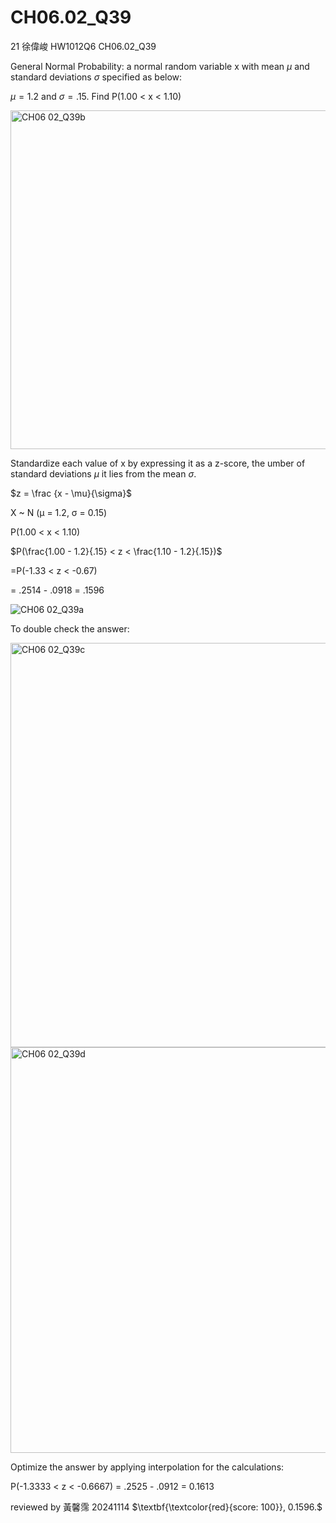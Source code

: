# CH06.02_Q39 #
21	徐偉峻	HW1012Q6	CH06.02_Q39


General Normal Probability: 
a normal random variable x with mean $\mu$ and standard deviations $\sigma$ specified as below:

$\mu = 1.2$ and $\sigma = .15$. Find P(1.00 < x < 1.10) 

<img width="542" alt="CH06 02_Q39b" src="https://github.com/user-attachments/assets/43c6c875-159d-4c4b-bea6-780a5b5fa1ae">


Standardize each value of x by expressing it as a z-score, the umber of standard deviations $\mu$ it lies from the mean $\sigma$.

$z = \frac {x - \mu}{\sigma}$

X ~ N (μ = 1.2, σ = 0.15)

P(1.00 < x < 1.10) 

$P(\frac{1.00 - 1.2}{.15} < z < \frac{1.10 - 1.2}{.15})$

=P(-1.33 < z < -0.67)

= .2514 - .0918 = .1596


![CH06 02_Q39a](https://github.com/user-attachments/assets/bb8a98a1-95ea-42e7-96a4-afee37f6fb9a)


To double check the answer:

<img width="647" alt="CH06 02_Q39c" src="https://github.com/user-attachments/assets/edef8d27-ef3c-450a-8c28-681b151c19a5">

<img width="649" alt="CH06 02_Q39d" src="https://github.com/user-attachments/assets/e4b7a113-4298-4eb3-b407-e569fa4b7abf">

Optimize the answer by applying interpolation for the calculations:

P(-1.3333 < z < -0.6667)
= .2525 - .0912 = 0.1613


reviewed by 黃馨霈 20241114 $\textbf{\textcolor{red}{score: 100}}, 0.1596.$
